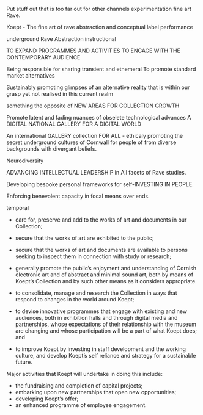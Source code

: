 Put stuff out that is too far out for other channels
experimentation 
fine art Rave.

Koept - The fine art of rave abstraction and conceptual label performance

underground 
Rave 
Abstraction
instructional


TO EXPAND PROGRAMMES AND ACTIVITIES TO ENGAGE WITH THE CONTEMPORARY AUDIENCE

Being responsible for sharing transient and ethemeral 
To promote standard market alternatives

Sustainably promoting glimpses of an alternative reality that is within our grasp yet not realised in this current realm

something the opposite of NEW AREAS FOR COLLECTION GROWTH

Promote latent and fading nuances of obselete technological advances A DIGITAL NATIONAL GALLERY FOR A DIGITAL WORLD

An international GALLERY collection FOR ALL - ethicaly promoting the secret underground cultures of Cornwall for people of from diverse backgrounds with divergant beliefs.

Neurodiversity

ADVANCING INTELLECTUAL LEADERSHIP in All facets of Rave studies.

Developing bespoke personal frameworks for self-INVESTING IN PEOPLE.

Enforcing benevolent capacity in focal means over ends.

temporal 



- care for, preserve and add to the works of art and documents in our Collection; 
- secure that the works of art are exhibited to the public; 
- secure that the works of art and documents are available to persons seeking to inspect them in connection with study or research; 
- generally promote the public’s enjoyment and understanding of Cornish electronic art and of abstract and minimal sound art, both by means of Koept’s Collection and by such other means as it considers appropriate.


- to consolidate, manage and research the Collection in ways that respond to changes in the world around Koept; 
- to devise innovative programmes that engage with existing and new audiences, both in exhibition halls and through digital media and partnerships, whose expectations of their relationship with the museum are changing and whose participation will be a part of what Koept does; and
- to improve Koept by investing in staff development and the working culture, and develop Koept’s self reliance and strategy for a sustainable future. 

Major activities that Koept will undertake in doing this include:
- the fundraising and completion of capital projects;
- embarking upon new partnerships that open new opportunities; 
- developing Koept’s  offer; 
- an enhanced programme of employee engagement.
<!--stackedit_data:
eyJoaXN0b3J5IjpbOTc1MzkyMjI3LC00NTAxMjQxNTUsMTg1Mj
U4ODY0NV19
-->